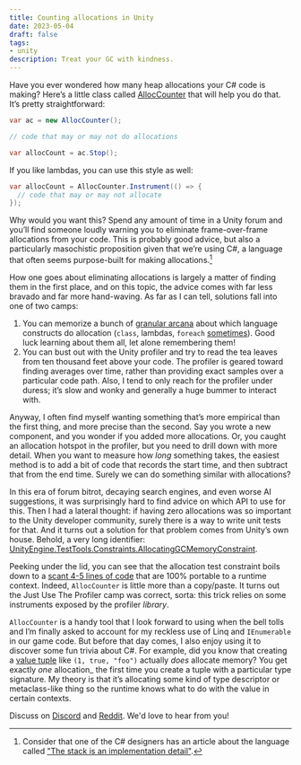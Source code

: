 ```yaml
---
title: Counting allocations in Unity
date: 2023-05-04
draft: false
tags:
- unity
description: Treat your GC with kindness.
---
```


Have you ever wondered how many heap allocations your C# code is making? Here’s a little class called [AllocCounter](https://gist.github.com/jeffomatic/cfa560bad7a1163730d1b5f75f549f93) that will help you do that. It’s pretty straightforward:

```csharp
var ac = new AllocCounter();

// code that may or may not do allocations

var allocCount = ac.Stop();
```

If you like lambdas, you can use this style as well:

```csharp
var allocCount = AllocCounter.Instrument(() => {
  // code that may or may not allocate
});
```

<!--more-->

Why would you want this? Spend any amount of time in a Unity forum and you’ll find someone loudly warning you to eliminate frame-over-frame allocations from your code. This is probably good advice, but also a particularly masochistic proposition given that we’re using C#, a language that often seems purpose-built for making allocations.[^1]

How one goes about eliminating allocations is largely a matter of finding them in the first place, and on this topic, the advice comes with far less bravado and far more hand-waving. As far as I can tell, solutions fall into one of two camps:

1. You can memorize a bunch of [granular arcana](https://www.sebaslab.com/zero-allocation-code-in-unity/) about which language constructs do allocation (`class`, lambdas, `foreach` [sometimes](https://stackoverflow.com/questions/18552669/memory-allocation-when-using-foreach-loops-in-c-sharp)). Good luck learning about them all, let alone remembering them!
2. You can bust out with the Unity profiler and try to read the tea leaves from ten thousand feet above your code. The profiler is geared toward finding averages over time, rather than providing exact samples over a particular code path. Also, I tend to only reach for the profiler under duress; it’s slow and wonky and generally a huge bummer to interact with.

Anyway, I often find myself wanting something that’s more empirical than the first thing, and more precise than the second. Say you wrote a new component, and you wonder if you added more allocations. Or, you caught an allocation hotspot in the profiler, but you need to drill down with more detail. When you want to measure how _long_ something takes, the easiest method is to add a bit of code that records the start time, and then subtract that from the end time. Surely we can do something similar with allocations?

In this era of forum bitrot, decaying search engines, and even worse AI suggestions, it was surprisingly hard to find advice on which API to use for this. Then I had a lateral thought: if having zero allocations was so important to the Unity developer community, surely there is a way to write unit tests for that. And it turns out a solution for that problem comes from Unity’s own house. Behold, a very long identifier: [UnityEngine.TestTools.Constraints.AllocatingGCMemoryConstraint](https://docs.unity3d.com/Packages/com.unity.test-framework@1.1/api/UnityEngine.TestTools.Constraints.AllocatingGCMemoryConstraint.html).

Peeking under the lid, you can see that the allocation test constraint boils down to a [scant 4-5 lines of code](https://github.com/gregoirerosier/GAME-DEV/blob/ef217db2a5de51b54e5ed5399b10a745b84d6387/AllocatingGCMemoryConstraint.cs#L27-L55) that are 100% portable to a runtime context. Indeed, `AllocCounter` is little more than a copy/paste. It turns out the Just Use The Profiler camp was correct, sorta: this trick relies on some instruments exposed by the profiler _library_.

`AllocCounter` is a handy tool that I look forward to using when the bell tolls and I’m finally asked to account for my reckless use of Linq and `IEnumerable` in our game code. But before that day comes, I also enjoy using it to discover some fun trivia about C#. For example, did you know that creating a [value tuple](https://learn.microsoft.com/en-us/dotnet/csharp/language-reference/builtin-types/value-tuples) like `(1, true, "foo")` actually *does* allocate memory? You get exactly _one_ allocation_ the first time you create a tuple with a particular type signature. My theory is that it’s allocating some kind of type descriptor or metaclass-like thing so the runtime knows what to do with the value in certain contexts.

Discuss on [Discord](http://maingauche.games/discord) and [Reddit](https://www.reddit.com/r/Unity3D/comments/137v1s5/counting_allocations_in_unity/). We'd love to hear from you!

[^1]: Consider that one of the C# designers has an article about the language called ["The stack is an implementation detail"](https://learn.microsoft.com/en-us/archive/blogs/ericlippert/the-stack-is-an-implementation-detail-part-one).